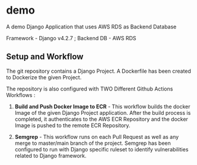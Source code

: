 # demo

A demo Django Application that uses AWS RDS as Backend Database 

Framework - Django v4.2.7  ; Backend DB - AWS RDS



## Setup and Workflow

The git repository contains a Django Project. A Dockerfile has been created to Dockerize the given Project.

The repository is also configured with TWO Different Github Actions Workflows :

1. **Build and Push Docker Image to ECR** - This workflow builds the docker Image of the given Django Project application. After the build process is completed, it authenticates to the AWS ECR Repository and the docker Image is pushed to the remote ECR Repository.

2. **Semgrep** - This workflow runs on each Pull Request as well as any merge to master/main branch of the project. Semgrep has been configured to run with Django specific ruleset to identify vulnerabilities related to Django framework.

   



